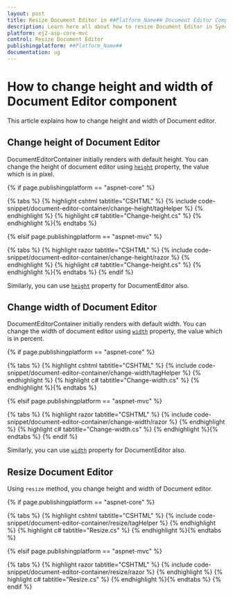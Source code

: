```yaml
---
layout: post
title: Resize Document Editor in ##Platform_Name## Document Editor Component | Syncfusion
description: Learn here all about how to resize Document Editor in Syncfusion ##Platform_Name## Document Editor component of Syncfusion Essential JS 2 and more.
platform: ej2-asp-core-mvc
control: Resize Document Editor
publishingplatform: ##Platform_Name##
documentation: ug
---
```



# How to change height and width of Document Editor component

This article explains how to change height and width of Document editor.

## Change height of Document Editor

DocumentEditorContainer initially renders with default height. You can change the height of document editor using [`height`](https://help.syncfusion.com/cr/aspnetmvc-js2/Syncfusion.EJ2.DocumentEditor.DocumentEditor.html#Syncfusion_EJ2_DocumentEditor_DocumentEditor_Height) property, the value which is in pixel.

{% if page.publishingplatform == "aspnet-core" %}

{% tabs %}
{% highlight cshtml tabtitle="CSHTML" %}
{% include code-snippet/document-editor-container/change-height/tagHelper %}
{% endhighlight %}
{% highlight c# tabtitle="Change-height.cs" %}
{% endhighlight %}{% endtabs %}

{% elsif page.publishingplatform == "aspnet-mvc" %}

{% tabs %}
{% highlight razor tabtitle="CSHTML" %}
{% include code-snippet/document-editor-container/change-height/razor %}
{% endhighlight %}
{% highlight c# tabtitle="Change-height.cs" %}
{% endhighlight %}{% endtabs %}
{% endif %}



Similarly, you can use [`height`](https://help.syncfusion.com/cr/aspnetmvc-js2/Syncfusion.EJ2.DocumentEditor.DocumentEditor.html#Syncfusion_EJ2_DocumentEditor_DocumentEditor_Height) property for DocumentEditor also.

## Change width of Document Editor

DocumentEditorContainer initially renders with default width. You can change the width of document editor using [`width`](https://help.syncfusion.com/cr/aspnetmvc-js2/Syncfusion.EJ2.DocumentEditor.DocumentEditor.html#Syncfusion_EJ2_DocumentEditor_DocumentEditor_Width) property, the value which is in percent.


{% if page.publishingplatform == "aspnet-core" %}

{% tabs %}
{% highlight cshtml tabtitle="CSHTML" %}
{% include code-snippet/document-editor-container/change-width/tagHelper %}
{% endhighlight %}
{% highlight c# tabtitle="Change-width.cs" %}
{% endhighlight %}{% endtabs %}

{% elsif page.publishingplatform == "aspnet-mvc" %}

{% tabs %}
{% highlight razor tabtitle="CSHTML" %}
{% include code-snippet/document-editor-container/change-width/razor %}
{% endhighlight %}
{% highlight c# tabtitle="Change-width.cs" %}
{% endhighlight %}{% endtabs %}
{% endif %}



Similarly, you can use [`width`](https://help.syncfusion.com/cr/aspnetmvc-js2/Syncfusion.EJ2.DocumentEditor.DocumentEditor.html#Syncfusion_EJ2_DocumentEditor_DocumentEditor_Width) property for DocumentEditor also.

## Resize Document Editor

Using `resize` method, you change height and width of Document editor.

{% if page.publishingplatform == "aspnet-core" %}

{% tabs %}
{% highlight cshtml tabtitle="CSHTML" %}
{% include code-snippet/document-editor-container/resize/tagHelper %}
{% endhighlight %}
{% highlight c# tabtitle="Resize.cs" %}
{% endhighlight %}{% endtabs %}

{% elsif page.publishingplatform == "aspnet-mvc" %}

{% tabs %}
{% highlight razor tabtitle="CSHTML" %}
{% include code-snippet/document-editor-container/resize/razor %}
{% endhighlight %}
{% highlight c# tabtitle="Resize.cs" %}
{% endhighlight %}{% endtabs %}
{% endif %}

